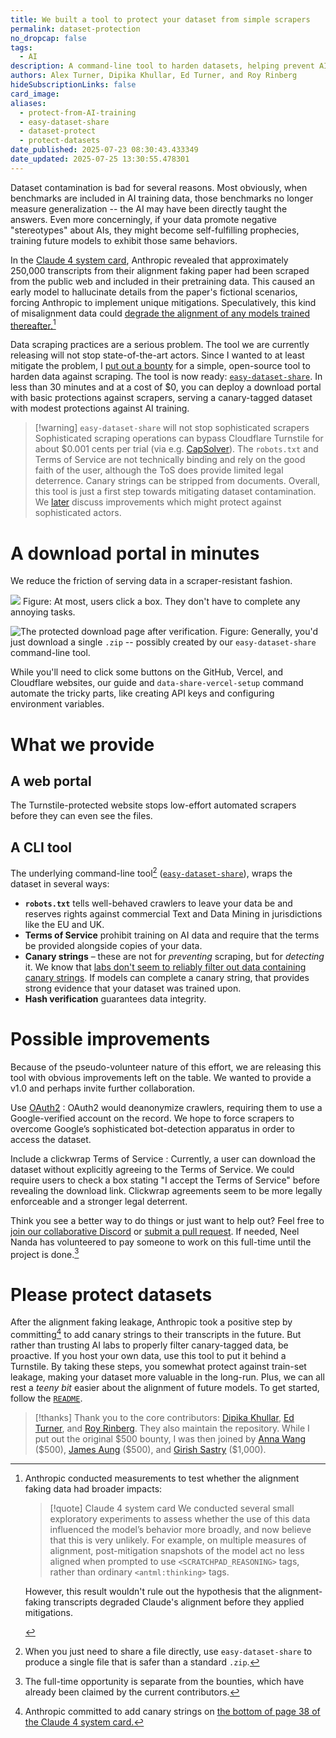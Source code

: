 ```yaml
---
title: We built a tool to protect your dataset from simple scrapers
permalink: dataset-protection
no_dropcap: false
tags:
  - AI
description: A command-line tool to harden datasets, helping prevent AI data contamination by deploying a protected download portal.
authors: Alex Turner, Dipika Khullar, Ed Turner, and Roy Rinberg
hideSubscriptionLinks: false
card_image: 
aliases:
  - protect-from-AI-training
  - easy-dataset-share
  - dataset-protect
  - protect-datasets
date_published: 2025-07-23 08:30:43.433349
date_updated: 2025-07-25 13:30:55.478301
---
```



Dataset contamination is bad for several reasons. Most obviously, when benchmarks are included in AI training data, those benchmarks no longer measure generalization -- the AI may have been directly taught the answers. Even more concerningly, if your data promote negative "stereotypes" about AIs, they might become self-fulfilling prophecies, training future models to exhibit those same behaviors.

In the [Claude 4 system card](https://www-cdn.anthropic.com/07b2a3f9902ee19fe39a36ca638e5ae987bc64dd.pdf#page=36.27), Anthropic revealed that approximately 250,000 transcripts from their alignment faking paper had been scraped from the public web and included in their pretraining data. This caused an early model to hallucinate details from the paper's fictional scenarios, forcing Anthropic to implement unique mitigations. Speculatively, this kind of misalignment data could [degrade the alignment of any models trained thereafter.](/self-fulfilling-misalignment)[^alignment]

[^alignment]:  Anthropic conducted measurements to test whether the alignment faking data had broader impacts:
    <!-- vale off -->
    > [!quote] Claude 4 system card
    > We conducted several small exploratory experiments to assess whether the use of this data influenced the model’s behavior more broadly, and now believe that this is very unlikely. For example, on multiple measures of alignment, post-mitigation snapshots of the model act no less aligned when prompted to use `<SCRATCHPAD_REASONING>` tags, rather than ordinary `<antml:thinking>` tags.
  
    However, this result wouldn't rule out the hypothesis that the alignment-faking transcripts degraded Claude's alignment before they applied mitigations.
    <!-- vale on -->

Data scraping practices are a serious problem. The tool we are currently releasing will not stop state-of-the-art actors. Since I wanted to at least mitigate the problem, I [put out a bounty](https://www.lesswrong.com/posts/FG54euEAesRkSZuJN/ryan_greenblatt-s-shortform?commentId=M96LZ4nXmm6vYTuWh) for a simple, open-source tool to harden data against scraping. The tool is now ready: [`easy-dataset-share`](https://github.com/Responsible-Dataset-Sharing/easy-dataset-share). In less than 30 minutes and at a cost of $0, you can deploy a download portal with basic protections against scrapers, serving a canary-tagged dataset with modest protections against AI training.

> [!warning] `easy-dataset-share` will not stop sophisticated scrapers
> Sophisticated scraping operations can bypass Cloudflare Turnstile for about \$0.001 cents per trial (via e.g. [CapSolver](https://www.capsolver.com/)). The `robots.txt` and Terms of Service are not technically binding and rely on the good faith of the user, although the ToS does provide limited legal deterrence. Canary strings can be stripped from documents. Overall, this tool is just a first step towards mitigating dataset contamination. We [later](#possible-improvements) discuss improvements which might protect against sophisticated actors.

# A download portal in minutes

We reduce the friction of serving data in a scraper-resistant fashion.

![](https://assets.turntrout.com/static/images/posts/prevent-ai-scraping-20250723080348.avif)
Figure: At most, users click a box. They don't have to complete any annoying tasks.

![The protected download page after verification.](https://assets.turntrout.com/static/images/posts/prevent-ai-scraping-20250723080452.avif)
Figure: Generally, you'd just download a single `.zip` -- possibly created by our `easy-dataset-share` command-line tool.

While you'll need to click some buttons on the GitHub, Vercel, and Cloudflare websites, our guide and `data-share-vercel-setup` command automate the tricky parts, like creating API keys and configuring environment variables.

# What we provide

## A web portal

The Turnstile-protected website stops low-effort automated scrapers before they can even see the files.

## A CLI tool

The underlying command-line tool[^direct] ([`easy-dataset-share`](https://github.com/Responsible-Dataset-Sharing/easy-dataset-share)), wraps the dataset in several ways:

[^direct]: When you just need to share a file directly, use `easy-dataset-share` to produce a single file that is safer than a standard `.zip`.

* **`robots.txt`** tells well-behaved crawlers to leave your data be and reserves rights against commercial Text and Data Mining in jurisdictions like the EU and UK.
* **Terms of Service** prohibit training on AI data and require that the terms be provided alongside copies of your data.
* **Canary strings** – these are not for *preventing* scraping, but for *detecting* it. We know that [labs don't seem to reliably filter out data containing canary strings](https://www.lesswrong.com/posts/kSmHMoaLKGcGgyWzs/big-bench-canary-contamination-in-gpt-4). If models can complete a canary string, that provides strong evidence that your dataset was trained upon.
* **Hash verification** guarantees data integrity.

# Possible improvements

Because of the pseudo-volunteer nature of this effort, we are releasing this tool with obvious improvements left on the table. We wanted to provide a v1.0 and perhaps invite further collaboration.

Use [OAuth2](https://en.wikipedia.org/wiki/OAuth)
: OAuth2 would deanonymize crawlers, requiring them to use a Google-verified account on the record. We hope to force scrapers to overcome Google’s sophisticated bot-detection apparatus in order to access the dataset.

Include a clickwrap Terms of Service
: Currently, a user can download the dataset without explicitly agreeing to the Terms of Service. We could require users to check a box stating "I accept the Terms of Service" before revealing the download link. Clickwrap agreements seem to be more legally enforceable and a stronger legal deterrent.

Think you see a better way to do things or just want to help out? Feel free to [join our collaborative Discord](https://discord.gg/q9XrYce48H) or [submit a pull request](https://github.com/Responsible-Dataset-Sharing/easy-dataset-share). If needed, Neel Nanda has volunteered to pay someone to work on this full-time until the project is done.[^bounty]

[^bounty]: The full-time opportunity is separate from the bounties, which have already been claimed by the current contributors.

# Please protect datasets

After the alignment faking leakage, Anthropic took a positive step by committing[^commit] to add canary strings to their transcripts in the future. But rather than trusting AI labs to properly filter canary-tagged data, be proactive. If you host your own data, use this tool to put it behind a Turnstile. By taking these steps, you somewhat protect against train-set leakage, making your dataset more valuable in the long-run. Plus, we can all rest a *teeny bit* easier about the alignment of future models. To get started, follow the [`README`](https://github.com/Responsible-Dataset-Sharing/easy-dataset-share/blob/main/README.md).

[^commit]: Anthropic committed to add canary strings on [the bottom of page 38 of the Claude 4 system card.](https://www-cdn.anthropic.com/07b2a3f9902ee19fe39a36ca638e5ae987bc64dd.pdf#page=37.63)

> [!thanks]
> Thank you to the core contributors: [Dipika Khullar](https://x.com/dipikakhullar?s=21&t=VZagCbb1Wx7sg-26AK4rNw), [Ed Turner](https://edward-turner.com/), and [Roy Rinberg](https://royrinberg.com/). They also maintain the repository. While I put out the original \$500 bounty, I was then joined by [Anna Wang](https://www.linkedin.com/in/annawang01) (\$500), [James Aung](https://jamesaung.com/) (\$500), and [Girish Sastry](https://www.linkedin.com/in/girish-sastry-2a39348/) (\$1,000).
